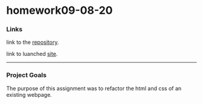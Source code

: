 # homework09-08-20

### Links

link to the [repository](https://github.com/valadezMykel/homework09-08-20).

link to luanched [site](https://valadezmykel.github.io/homework09-08-20/).

------

### Project Goals

The purpose of this assignment was to refactor the html and css of an existing webpage.  
